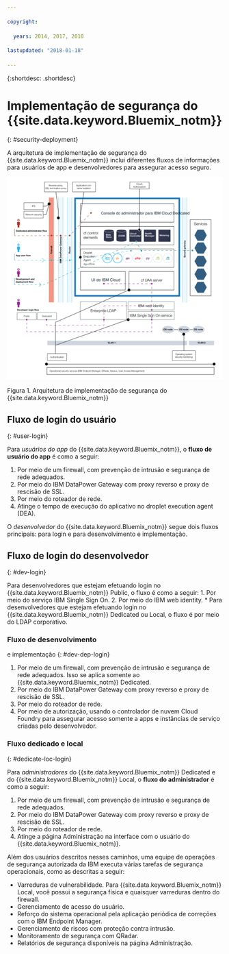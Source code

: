```yaml
---

copyright:

  years: 2014, 2017, 2018

lastupdated: "2018-01-18"

---
```


{:shortdesc: .shortdesc}

# Implementação de segurança do {{site.data.keyword.Bluemix_notm}}
{: #security-deployment}

A arquitetura de implementação de segurança do {{site.data.keyword.Bluemix_notm}} inclui diferentes fluxos de informações para usuários de app e desenvolvedores para assegurar acesso seguro.

![Arquitetura de implementação de segurança do {{site.data.keyword.Bluemix_notm}}](images/sec_deployment.svg)

Figura 1. Arquitetura de implementação de segurança do {{site.data.keyword.Bluemix_notm}}

## Fluxo de login do usuário
{: #user-login}

Para *usuários do app* do {{site.data.keyword.Bluemix_notm}}, o **fluxo de usuário do app** é como a seguir:
 1. Por meio de um firewall, com prevenção de intrusão e segurança de rede adequados.
 2. Por meio do IBM DataPower Gateway com proxy reverso e proxy de rescisão de SSL.
 3. Por meio do roteador de rede.
 4. Atinge o tempo de execução do aplicativo no droplet execution agent (DEA).

O *desenvolvedor* do {{site.data.keyword.Bluemix_notm}} segue dois fluxos principais: para login e para desenvolvimento e implementação.

## Fluxo de login do desenvolvedor
{: #dev-login}

Para desenvolvedores que estejam efetuando login no {{site.data.keyword.Bluemix_notm}} Public, o fluxo é como a seguir:
      1. Por meio do serviço IBM Single Sign On.
      2. Por meio do IBM web identity.
    * Para desenvolvedores que estejam efetuando login no {{site.data.keyword.Bluemix_notm}} Dedicated ou Local, o fluxo é por meio do LDAP corporativo.

### Fluxo de desenvolvimento
e implementação
{: #dev-dep-login}

1. Por meio de um firewall, com prevenção de intrusão e segurança de rede adequados. Isso se aplica somente ao {{site.data.keyword.Bluemix_notm}} Dedicated.
2. Por meio do IBM DataPower Gateway com proxy reverso e proxy de rescisão de SSL.
3. Por meio do roteador de rede.
4. Por meio de autorização, usando o controlador de nuvem Cloud Foundry para assegurar acesso somente a apps e instâncias de serviço criadas pelo desenvolvedor.

### Fluxo dedicado e local
{: #dedicate-loc-login}

Para *administradores* do {{site.data.keyword.Bluemix_notm}} Dedicated e do {{site.data.keyword.Bluemix_notm}} Local, o **fluxo do administrador** é como a seguir:
1. Por meio de um firewall, com prevenção de intrusão e segurança de rede adequados.
2. Por meio do IBM DataPower Gateway com proxy reverso e proxy de rescisão de SSL.
3. Por meio do roteador de rede.
4. Atinge a página Administração na interface com o usuário do {{site.data.keyword.Bluemix_notm}}.

Além dos usuários descritos nesses caminhos, uma equipe de operações de segurança autorizada da IBM executa várias tarefas de segurança operacionais, como as descritas a seguir:
 * Varreduras de vulnerabilidade. Para {{site.data.keyword.Bluemix_notm}} Local, você possui a segurança física e quaisquer varreduras dentro do firewall.
 * Gerenciamento de acesso do usuário.
 * Reforço do sistema operacional pela aplicação periódica de correções com o IBM Endpoint Manager.
 * Gerenciamento de riscos com proteção contra intrusão.
 * Monitoramento de segurança com QRadar.
 * Relatórios de segurança disponíveis na página Administração.
